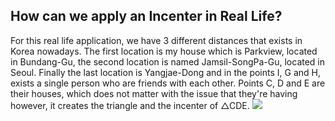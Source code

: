 <h2> How can we apply an Incenter in Real Life? </h2>
<p> For this real life application, we have 3 different distances that exists in Korea nowadays. The first location is my house which is Parkview, located in Bundang-Gu, the second location is named Jamsil-SongPa-Gu, located in Seoul. Finally the last location is Yangjae-Dong and in the points I, G and H, exists a single person who are friends with each other. Points C, D and E are their houses, which does not matter with the issue that they're having however, it creates the triangle and the incenter of △CDE.
 <img src='file:///Users/DongJae1/Desktop/screenshotreal.jpg'>
